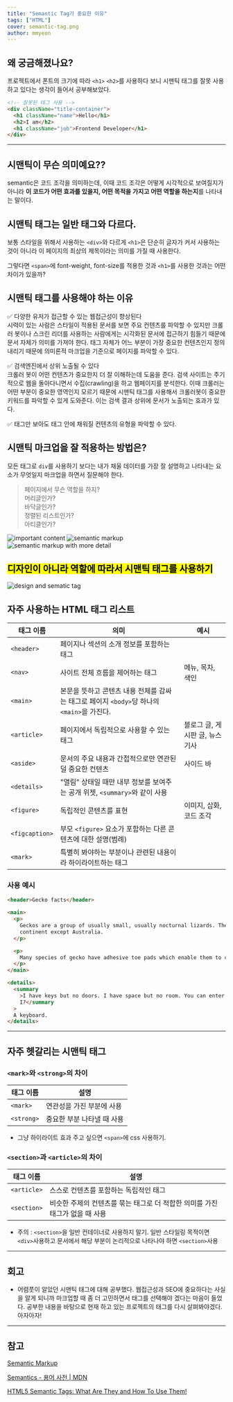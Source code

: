 ```yaml
---
title: "Semantic Tag가 중요한 이유"
tags: ["HTML"]
cover: semantic-tag.png
author: mmyeon
---
```


## 왜 궁금해졌나요?

프로젝트에서 폰트의 크기에 따라 `<h1>` `<h2>`를 사용하다 보니 시맨틱 태그를 잘못 사용하고 있다는 생각이 들어서 공부해보았다.

```html
<!-- 잘못된 태그 사용 -->
<div className="title-container">
  <h1 className="name">Hello</h1>
  <h2>I am</h2>
  <h1 className="job">Frontend Developer</h1>
</div>
```

---

## 시맨틱이 무슨 의미예요??

semantic은 코드 조각을 의미하는데, 이때 코드 조각은 어떻게 시각적으로 보여질지가 아니라 <b>이 코드가 어떤 효과를 있을지, 어떤 목적을 가지고 어떤 역할을 하는지</b>를 나타내는 말이다.

## 시맨틱 태그는 일반 태그와 다르다.

보통 스타일을 위해서 사용하는 `<div>`와 다르게 `<h1>`은 단순히 글자가 커서 사용하는 것이 아니라 이 페이지의 최상의 제목이라는 의미를 가질 때 사용한다.

그렇다면 `<span>`에 font-weight, font-size를 적용한 것과 `<h1>`를 사용한 것과는 어떤 차이가 있을까?

## 시맨틱 태그를 사용해야 하는 이유

✅ 다양한 유저가 접근할 수 있는 웹접근성이 향상된다<br>
시력이 있는 사람은 스타일이 적용된 문서를 보면 주요 컨텐츠를 파악할 수 있지만 크롤러 봇이나 스크린 리더를 사용하는 사람에게는 시각화된 문서에 접근하기 힘들기 때문에 문서 자체가 의미를 가져야 한다. 태그 자체가 어느 부분이 가장 중요한 컨텐츠인지 정의내리기 때문에 의미론적 마크업을 기준으로 페이지를 파악할 수 있다.

✅ 검색엔진에서 상위 노출될 수 있다<br>
크롤러 봇이 어떤 컨텐츠가 중요한지 더 잘 이해하는데 도움을 준다. 검색 사이트는 주기적으로 웹을 돌아다니면서 수집(crawling)을 하고 웹페이지를 분석한다. 이때 크롤러는 어떤 부분이 중요한 영역인지 모르기 때문에 시맨틱 태그를 사용해서 크롤러봇이 중요한 키워드를 파악할 수 있게 도와준다. 이는 검색 결과 상위에 문서가 노출되는 효과가 있다.

✅ 태그만 보아도 태그 안에 채워질 컨텐츠의 유형을 파악할 수 있다.

## 시맨틱 마크업을 잘 적용하는 방법은?

모든 태그로 `div`를 사용하기 보다는 내가 채울 데이터를 가장 잘 설명하고 나타내는 요소가 무엇일지 마크업을 하면서 질문해야 한다.

> 페이지에서 무슨 역할을 하지?<br>
> 머리글인가?<br>
> 바닥글인가?<br>
> 정렬된 리스트인가?<br>
> 아티클인가?<br>

![important content](./important-content.png)
![semantic markup](./basic-semantic-html5-markup.png)
![semantic markup with more detail](./semantic-html5-markup2.png)

## <mark> 디자인이 아니라 역할에 따라서 시맨틱 태그를 사용하기</mark>

![design and sematic tag](./design-sematic-tag-difference.png)

## 자주 사용하는 HTML 태그 리스트

| 태그 이름      | 의미                                                                                       | 예시                            |
| -------------- | ------------------------------------------------------------------------------------------ | ------------------------------- |
| `<header>`     | 페이지나 섹션의 소개 정보를 포함하는 태그                                                  |                                 |
| `<nav>`        | 사이트 전체 흐름을 제어하는 태그                                                           | 메뉴, 목차, 색인                |
| `<main>`       | 본문을 뜻하고 콘텐츠 내용 전체를 감싸는 태그로 페이지 `<body>`당 하나의 `<main>`을 가진다. |                                 |
| `<article>`    | 페이지에서 독립적으로 사용할 수 있는 태그                                                  | 블로그 글, 게시판 글, 뉴스 기사 |
| `<aside>`      | 문서의 주요 내용과 간접적으로만 연관된 덜 중요한 컨텐츠                                    | 사이드 바                       |
| `<details>`    | "열림" 상태일 때만 내부 정보를 보여주는 공개 위젯, `<summary>`와 같이 사용                 |                                 |
| `<figure>`     | 독립적인 콘텐츠를 표현                                                                     | 이미지, 삽화, 코드 조각         |
| `<figcaption>` | 부모 `<figure>` 요소가 포함하는 다른 콘텐츠에 대한 설명(범례)                              |                                 |
| `<mark>`       | 특별히 봐야하는 부분이나 관련된 내용이라 하이라이트하는 태그                               |                                 |

### 사용 예시

```html
<header>Gecko facts</header>

<main>
  <p>
    Geckos are a group of usually small, usually nocturnal lizards. They are found on every
    continent except Australia.
  </p>

  <p>
    Many species of gecko have adhesive toe pads which enable them to climb walls and even windows.
  </p>
</main>
```

```html
<details>
  <summary
    >I have keys but no doors. I have space but no room. You can enter but can’t leave. What am
    I?</summary
  >
  A keyboard.
</details>
```

---

## 자주 헷갈리는 시맨틱 태그

<!-- ### <b> `<mark>`와 `<strong>`의 차이</b> -->

### `<mark>`와 `<strong>`의 차이</b>

| 태그 이름  | 설명                       |
| ---------- | -------------------------- |
| `<mark>`   | 연관성을 가진 부분에 사용  |
| `<strong>` | 중요한 부분 나타낼 때 사용 |

- 그냥 하이라이트 효과 주고 싶으면 `<span>`에 css 사용하기.

### `<section>`과 `<article>`의 차이

| 태그 이름   | 설명                                                                         |
| ----------- | ---------------------------------------------------------------------------- |
| `<article>` | 스스로 컨텐츠를 포함하는 독립적인 태그                                       |
| `<section>` | 비슷한 주제의 컨텐츠를 묶는 태그로 더 적합한 의미를 가진 태그가 없을 때 사용 |

- 주의 : `<section>`을 일반 컨테이너로 사용하지 말기. 일반 스타일링 목적이면 `<div>`사용하고 문서에서 해당 부분이 논리적으로 나타나야 하면 `<section>`사용

---

## 회고

- 어렴풋이 알았던 시맨틱 태그에 대해 공부했다. 웹접근성과 SEO에 중요하다는 사실을 알게 되니까 마크업할 때 좀 더 고민하면서 태그를 선택해야 겠다는 마음이 들었다. 공부한 내용을 바탕으로 현재 하고 있는 프로젝트의 태그를 다시 살펴봐야겠다. 아자아자!

---

## 참고

[Semantic Markup](https://html.com/semantic-markup/)

[Semantics - 용어 사전 | MDN](https://developer.mozilla.org/ko/docs/Glossary/Semantics)

[HTML5 Semantic Tags: What Are They and How To Use Them!](https://www.semrush.com/blog/semantic-html5-guide/)
